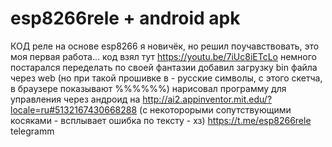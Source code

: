 # esp8266rele + android apk 
КОД реле на основе esp8266
я новичёк, но решил поучавствовать, это моя первая работа...
код взял тут https://youtu.be/7iUc8iETcLo
немного постарался переделать по своей фантазии
добавил загрузку bin файла через web (но при такой прошивке в - русские символы, с этого скетча, в браузере показывают %%%%%%)
нарисовал программу для управления через андроид на http://ai2.appinventor.mit.edu/?locale=ru#5132167430668288 (с некоторорыми сопутствующими косяками - всплывает ошибка по тексту - хз)
https://t.me/esp8266rele   telegramm
